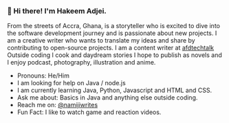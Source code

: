 ### 👋 Hi there! I'm Hakeem Adjei.
From the streets of Accra, Ghana, is a storyteller who is excited to dive into the software development journey and is passionate about new projects. 
 I am a creative writer who wants to translate my ideas and share by contributing to open-source projects. 
 I am a content writer at [afdtechtalk](afd-techtalk.com) 
 Outside coding I cook and daydream stories I hope to publish as novels and I enjoy podcast, photography, illustration and anime. 

- Pronouns: He/Him
- I am looking for help on Java / node.js 
- I am currently learning Java, Python, Javascript and HTML and CSS.
- Ask me about: Basics in Java and anything else outside coding.
- Reach me on: [@namijiwrites](https://medium.com/@namijiwrites) 
- Fun Fact: I like to watch game and reaction videos.

